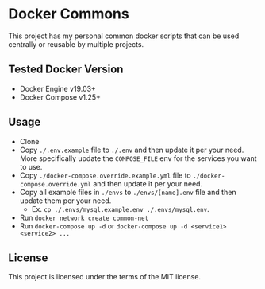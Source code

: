 # Docker Commons

This project has my personal common docker scripts that can be used centrally or reusable by multiple projects.

## Tested Docker Version

- Docker Engine v19.03+
- Docker Compose v1.25+

## Usage

- Clone
- Copy `./.env.example` file to `./.env` and then update it per your need. More specifically update the `COMPOSE_FILE` env for the services you want to use.
- Copy `./docker-compose.override.example.yml` file to `./docker-compose.override.yml` and then update it per your need.
- Copy all example files in `./envs` to `./envs/[name].env` file and then update them per your need.
    - Ex. `cp ./.envs/mysql.example.env ./.envs/mysql.env`.
- Run `docker network create common-net`
- Run `docker-compose up -d` or `docker-compose up -d <service1> <service2> ...`

## License

This project is licensed under the terms of the MIT license.
